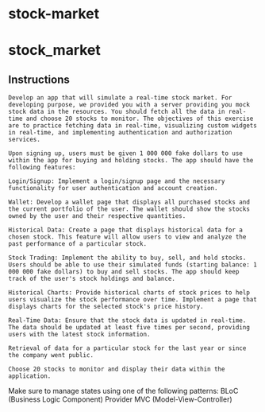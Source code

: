 # stock-market

# stock_market

## Instructions
    Develop an app that will simulate a real-time stock market. For developing purpose, we provided you with a server providing you mock stock data in the resources. You should fetch all the data in real-time and choose 20 stocks to monitor. The objectives of this exercise are to practice fetching data in real-time, visualizing custom widgets in real-time, and implementing authentication and authorization services.
    
    Upon signing up, users must be given 1 000 000 fake dollars to use within the app for buying and holding stocks. The app should have the following features:
    
    Login/Signup: Implement a login/signup page and the necessary functionality for user authentication and account creation.
    
    Wallet: Develop a wallet page that displays all purchased stocks and the current portfolio of the user. The wallet should show the stocks owned by the user and their respective quantities.
    
    Historical Data: Create a page that displays historical data for a chosen stock. This feature will allow users to view and analyze the past performance of a particular stock.
    
    Stock Trading: Implement the ability to buy, sell, and hold stocks. Users should be able to use their simulated funds (starting balance: 1 000 000 fake dollars) to buy and sell stocks. The app should keep track of the user's stock holdings and balance.
    
    Historical Charts: Provide historical charts of stock prices to help users visualize the stock performance over time. Implement a page that displays charts for the selected stock's price history.
    
    Real-Time Data: Ensure that the stock data is updated in real-time. The data should be updated at least five times per second, providing users with the latest stock information.
    
    Retrieval of data for a particular stock for the last year or since the company went public.
    
    Choose 20 stocks to monitor and display their data within the application.

Make sure to manage states using one of the following patterns:
    BLoC (Business Logic Component)
    Provider
    MVC (Model-View-Controller)